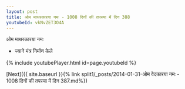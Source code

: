```yaml
---
layout: post
title: ओम माथरकारया नमः - 1008 दिनों की तपस्या में दिन 388
youtubeId: vkNvZET3O4A
---
```

 
 
 ओम माथरकारया नमः  
 
 -  ज्याने मंत्र निर्माण केले 
 
  
 
  
 
 
 
 
 
 


{% include youtubePlayer.html id=page.youtubeId %}
 
[Next]({{ site.baseurl }}{% link  split1/_posts/2014-01-31-ओम वेदकारया नमः - 1008 दिनों की तपस्या में दिन 387.md%})
 
